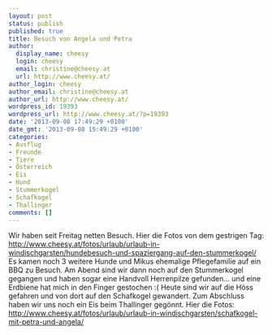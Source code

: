 ```yaml
---
layout: post
status: publish
published: true
title: Besuch von Angela und Petra
author:
  display_name: cheesy
  login: cheesy
  email: christine@cheesy.at
  url: http://www.cheesy.at/
author_login: cheesy
author_email: christine@cheesy.at
author_url: http://www.cheesy.at/
wordpress_id: 19393
wordpress_url: http://www.cheesy.at/?p=19393
date: '2013-09-08 17:49:29 +0100'
date_gmt: '2013-09-08 15:49:29 +0100'
categories:
- Ausflug
- Freunde
- Tiere
- Österreich
- Eis
- Hund
- Stummerkogel
- Schafkogel
- Thallinger
comments: []
---
```

Wir haben seit Freitag netten Besuch.
Hier die Fotos von dem gestrigen Tag:
http://www.cheesy.at/fotos/urlaub/urlaub-in-windischgarsten/hundebesuch-und-spaziergang-auf-den-stummerkogel/
Es kamen noch 3 weitere Hunde und Mikus ehemalige Pflegefamilie auf ein BBQ zu Besuch.
Am Abend sind wir dann noch auf den Stummerkogel gegangen und haben sogar eine Handvoll Herrenpilze gefunden... und eine Erdbiene hat mich in den Finger gestochen :(
Heute sind wir auf die Höss gefahren und von dort auf den Schafkogel gewandert. Zum Abschluss haben wir uns noch ein Eis beim Thallinger gegönnt.
Hier die Fotos:
http://www.cheesy.at/fotos/urlaub/urlaub-in-windischgarsten/schafkogel-mit-petra-und-angela/
